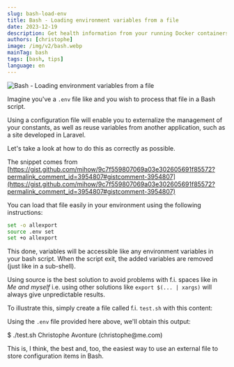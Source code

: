 ```yaml
---
slug: bash-load-env
title: Bash - Loading environment variables from a file
date: 2023-12-19
description: Get health information from your running Docker containers instantly. This article shows a bash script using docker ps and docker inspect for quick checks.
authors: [christophe]
image: /img/v2/bash.webp
mainTag: bash
tags: [bash, tips]
language: en
---
```

![Bash - Loading environment variables from a file](/img/v2/bash.webp)

Imagine you've a `.env` file like and you wish to process that file in a Bash script.

<Snippet filename=".env" source="./files/.env" />

Using a configuration file will enable you to externalize the management of your constants, as well as reuse variables from another application, such as a site developed in Laravel.

Let's take a look at how to do this as correctly as possible.

<!-- truncate -->

The snippet comes from [https://gist.github.com/mihow/9c7f559807069a03e302605691f85572?permalink_comment_id=3954807#gistcomment-3954807](https://gist.github.com/mihow/9c7f559807069a03e302605691f85572?permalink_comment_id=3954807#gistcomment-3954807)

You can load that file easily in your environment using the following instructions:

```bash
set -o allexport
source .env set
set +o allexport
```

This done, variables will be accessible like any environment variables in your bash script. When the script exit, the added variables are removed (just like in a sub-shell).

Using source is the best solution to avoid problems with f.i. spaces like in *Me and myself* i.e. using other solutions like `export $(... | xargs)` will always give unpredictable results.

To illustrate this, simply create a file called f.i. `test.sh` with this content:

<Snippet filename="test.sh" source="./files/test.sh" />

Using the `.env` file provided here above, we'll obtain this output:

<Terminal>
$ ./test.sh
Christophe Avonture (christophe@me.com)
</Terminal>

This is, I think, the best and, too, the easiest way to use an external file to store configuration items in Bash.